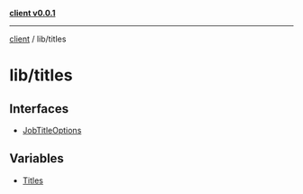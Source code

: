 [**client v0.0.1**](../../README.md)

***

[client](../../README.md) / lib/titles

# lib/titles

## Interfaces

- [JobTitleOptions](interfaces/JobTitleOptions.md)

## Variables

- [Titles](variables/Titles.md)
